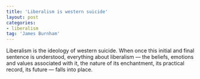 ```yaml
---
title: 'Liberalism is western suicide'
layout: post
categories:
- liberalism
tag: 'James Burnham'
---
```


Liberalism is the ideology of western suicide. When once this initial and final sentence is understood, everything about liberalism — the beliefs, emotions and values associated with it, the nature of its enchantment, its practical record, its future — falls into place.